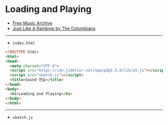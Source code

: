 # Loading and Playing

- [Free Music Archive](https://freemusicarchive.org/)
 - [Just Like A Rainbow by The Columbians](https://freemusicarchive.org/music/Antique_Phonograph_Music_Program_Various_Artists/Antique_Phonograph_Music_Program_08252015/Just_Like_A_Rainbow/)

---
 
- `index.html`

```html
<!DOCTYPE html>
<html>
<head>
  <meta charset="UTF-8">
  <script src="https://cdn.jsdelivr.net/npm/p5@1.5.0/lib/p5.js"></script>
  <script src="sketch.js"></script>
  <title>Sound 연습</title>
</head>
<body>
  <h1>Loading and Playing</h1>
</body>
</html>
```

---

- `sketch.js`

```javascript
```
